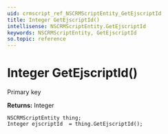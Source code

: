 ```yaml
---
uid: crmscript_ref_NSCRMScriptEntity_GetEjscriptId
title: Integer GetEjscriptId()
intellisense: NSCRMScriptEntity.GetEjscriptId
keywords: NSCRMScriptEntity, GetEjscriptId
so.topic: reference
---
```


# Integer GetEjscriptId()

Primary key

**Returns:** Integer

```crmscript
NSCRMScriptEntity thing;
Integer ejscriptId  = thing.GetEjscriptId();
```

